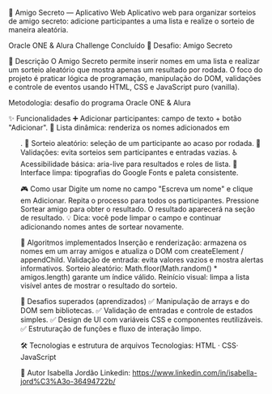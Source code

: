 🎁 Amigo Secreto — Aplicativo Web
Aplicativo web para organizar sorteios de amigo secreto: adicione participantes a uma lista e realize o sorteio de maneira aleatória.

Oracle ONE & Alura Challenge Concluído
🎯 Desafio: Amigo Secreto

📌 Descrição
O Amigo Secreto permite inserir nomes em uma lista e realizar um sorteio aleatório que mostra apenas um resultado por rodada.
O foco do projeto é praticar lógica de programação, manipulação do DOM, validações e controle de eventos usando HTML, CSS e JavaScript puro (vanilla).

Metodologia: desafio do programa Oracle ONE & Alura

✨ Funcionalidades
➕ Adicionar participantes: campo de texto + botão "Adicionar".
📝 Lista dinâmica: renderiza os nomes adicionados em <ul>.
🎲 Sorteio aleatório: seleção de um participante ao acaso por rodada.
🧯 Validações: evita sorteios sem participantes e entradas vazias.
♿ Acessibilidade básica: aria-live para resultados e roles de lista.
🎨 Interface limpa: tipografias do Google Fonts e paleta consistente.

🎮 Como usar
Digite um nome no campo "Escreva um nome" e clique em Adicionar.
Repita o processo para todos os participantes.
Pressione Sortear amigo para obter o resultado.
O resultado aparecerá na seção de resultado.
💡 Dica: você pode limpar o campo e continuar adicionando nomes antes de sortear novamente.

🧠 Algoritmos implementados
Inserção e renderização: armazena os nomes em um array amigos e atualiza o DOM com createElement / appendChild.
Validação de entrada: evita valores vazios e mostra alertas informativos.
Sorteio aleatório: Math.floor(Math.random() * amigos.length) garante um índice válido.
Reinício visual: limpa a lista visível antes de mostrar o resultado do sorteio.

🧩 Desafios superados (aprendizados)
✅ Manipulação de arrays e do DOM sem bibliotecas.
✅ Validação de entradas e controle de estados simples.
✅ Design de UI com variáveis CSS e componentes reutilizáveis.
✅ Estruturação de funções e fluxo de interação limpo.

🛠️ Tecnologias e estrutura de arquivos
Tecnologias: HTML · CSS· JavaScript 

👤 Autor
Isabella Jordão
Linkedin: https://www.linkedin.com/in/isabella-jord%C3%A3o-36494722b/
